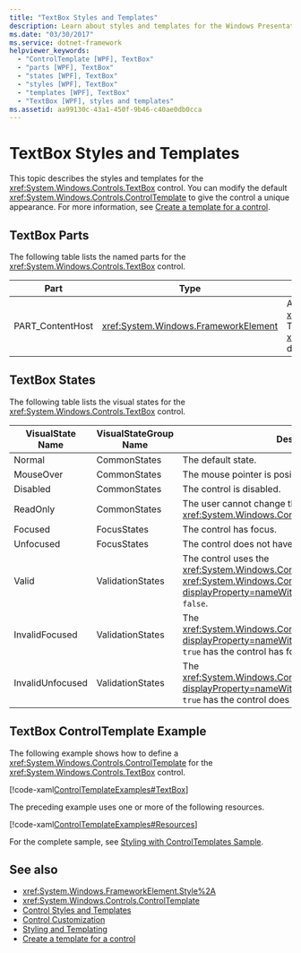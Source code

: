 ```yaml
---
title: "TextBox Styles and Templates"
description: Learn about styles and templates for the Windows Presentation Foundation TextBox control. Modify the ControlTemplate to give the control a unique appearance.
ms.date: "03/30/2017"
ms.service: dotnet-framework
helpviewer_keywords: 
  - "ControlTemplate [WPF], TextBox"
  - "parts [WPF], TextBox"
  - "states [WPF], TextBox"
  - "styles [WPF], TextBox"
  - "templates [WPF], TextBox"
  - "TextBox [WPF], styles and templates"
ms.assetid: aa99130c-43a1-450f-9b46-c40ae0db0cca
---
```

# TextBox Styles and Templates

This topic describes the styles and templates for the <xref:System.Windows.Controls.TextBox> control. You can modify the default <xref:System.Windows.Controls.ControlTemplate> to give the control a unique appearance. For more information, see [Create a template for a control](how-to-create-apply-template.md).

## TextBox Parts

The following table lists the named parts for the <xref:System.Windows.Controls.TextBox> control.

|Part|Type|Description|
|-|-|-|
|PART_ContentHost|<xref:System.Windows.FrameworkElement>|A visual element that can contain a <xref:System.Windows.FrameworkElement>. The text of the <xref:System.Windows.Controls.TextBox> is displayed in this element.|

## TextBox States

The following table lists the visual states for the <xref:System.Windows.Controls.TextBox> control.

|VisualState Name|VisualStateGroup Name|Description|
|----------------------|---------------------------|-----------------|
|Normal|CommonStates|The default state.|
|MouseOver|CommonStates|The mouse pointer is positioned over the control.|
|Disabled|CommonStates|The control is disabled.|
|ReadOnly|CommonStates|The user cannot change the text in the <xref:System.Windows.Controls.TextBox>.|
|Focused|FocusStates|The control has focus.|
|Unfocused|FocusStates|The control does not have focus.|
|Valid|ValidationStates|The control uses the <xref:System.Windows.Controls.Validation> class and the <xref:System.Windows.Controls.Validation.HasError%2A?displayProperty=nameWithType> attached property is `false`.|
|InvalidFocused|ValidationStates|The <xref:System.Windows.Controls.Validation.HasError%2A?displayProperty=nameWithType> attached property is `true` has the control has focus.|
|InvalidUnfocused|ValidationStates|The <xref:System.Windows.Controls.Validation.HasError%2A?displayProperty=nameWithType> attached property is `true` has the control does not have focus.|

## TextBox ControlTemplate Example

The following example shows how to define a <xref:System.Windows.Controls.ControlTemplate> for the <xref:System.Windows.Controls.TextBox> control.

[!code-xaml[ControlTemplateExamples#TextBox](~/samples/snippets/csharp/VS_Snippets_Wpf/ControlTemplateExamples/CS/resources/textbox.xaml#textbox)]

The preceding example uses one or more of the following resources.

[!code-xaml[ControlTemplateExamples#Resources](~/samples/snippets/csharp/VS_Snippets_Wpf/ControlTemplateExamples/CS/resources/shared.xaml#resources)]

For the complete sample, see [Styling with ControlTemplates Sample](https://github.com/Microsoft/WPF-Samples/tree/master/Styles%20&%20Templates/IntroToStylingAndTemplating).

## See also

- <xref:System.Windows.FrameworkElement.Style%2A>
- <xref:System.Windows.Controls.ControlTemplate>
- [Control Styles and Templates](control-styles-and-templates.md)
- [Control Customization](control-customization.md)
- [Styling and Templating](styles-templates-overview.md)
- [Create a template for a control](how-to-create-apply-template.md)
